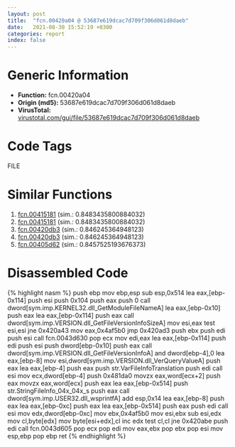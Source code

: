 ```yaml
---
layout: post
title:  "fcn.00420a04 @ 53687e619dcac7d709f306d061d8daeb"
date:   2021-08-30 15:52:19 +0300
categories: report
index: false
---
```


# Generic Information
- **Function:** fcn.00420a04
- **Origin (md5):** 53687e619dcac7d709f306d061d8daeb
- **VirusTotal:** [virustotal.com/gui/file/53687e619dcac7d709f306d061d8daeb][virustotal_ref]

# Code Tags
<span class="tag" id="FILE">FILE</span>


# Similar Functions

1. [fcn.00415181][similar_1_ref] (sim.: 0.8483435800884032)
2. [fcn.00415181][similar_2_ref] (sim.: 0.8483435800884032)
3. [fcn.00420db3][similar_3_ref] (sim.: 0.846245364948123)
4. [fcn.00420db3][similar_4_ref] (sim.: 0.846245364948123)
5. [fcn.00405d62][similar_5_ref] (sim.: 0.8457525193676373)


# Disassembled Code

{% highlight nasm %}
push ebp
mov ebp,esp
sub esp,0x514
lea eax,[ebp-0x114]
push esi
push 0x104
push eax
push 0
call dword[sym.imp.KERNEL32.dll_GetModuleFileNameA]
lea eax,[ebp-0x10]
push eax
lea eax,[ebp-0x114]
push eax
call dword[sym.imp.VERSION.dll_GetFileVersionInfoSizeA]
mov esi,eax
test esi,esi
jne 0x420a43
mov eax,0x4af5b0
jmp 0x420ad3
push ebx
push edi
push esi
call fcn.0043d630
pop ecx
mov edi,eax
lea eax,[ebp-0x114]
push edi
push esi
push dword[ebp-0x10]
push eax
call dword[sym.imp.VERSION.dll_GetFileVersionInfoA]
and dword[ebp-4],0
lea eax,[ebp-8]
mov esi,dword[sym.imp.VERSION.dll_VerQueryValueA]
push eax
lea eax,[ebp-4]
push eax
push str.VarFileInfoTranslation
push edi
call esi
mov ecx,dword[ebp-4]
push 0x481da0
movzx eax,word[ecx+2]
push eax
movzx eax,word[ecx]
push eax
lea eax,[ebp-0x514]
push str.StringFileInfo_04x_04x_s
push eax
call dword[sym.imp.USER32.dll_wsprintfA]
add esp,0x14
lea eax,[ebp-8]
push eax
lea eax,[ebp-0xc]
push eax
lea eax,[ebp-0x514]
push eax
push edi
call esi
mov edx,dword[ebp-0xc]
mov ebx,0x4af5b0
mov esi,ebx
sub esi,edx
mov cl,byte[edx]
mov byte[esi+edx],cl
inc edx
test cl,cl
jne 0x420abe
push edi
call fcn.0043d605
pop ecx
pop edi
mov eax,ebx
pop ebx
pop esi
mov esp,ebp
pop ebp
ret 
{% endhighlight %}


[similar_1_ref]: /report/fcn.00415181@ba5ec83721de3ca10b3c9583f3b2c6a1
[similar_2_ref]: /report/fcn.00415181@53687e619dcac7d709f306d061d8daeb
[similar_3_ref]: /report/fcn.00420db3@53687e619dcac7d709f306d061d8daeb
[similar_4_ref]: /report/fcn.00420db3@ba5ec83721de3ca10b3c9583f3b2c6a1
[similar_5_ref]: /report/fcn.00405d62@1123b7aa5760238fe93045e585b8234c
[virustotal_ref]: https://www.virustotal.com/gui/file/53687e619dcac7d709f306d061d8daeb